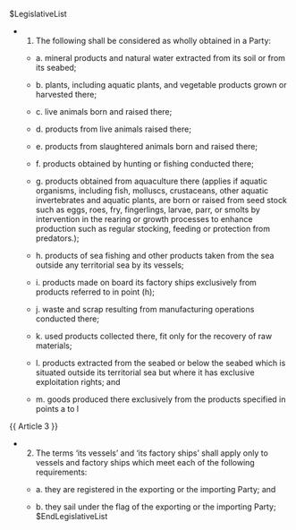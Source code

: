 $LegislativeList
* 1. The following shall be considered as wholly obtained in a Party:

    * a. mineral products and natural water extracted from its soil or from its seabed;

    * b. plants, including aquatic plants, and vegetable products grown or harvested there;

    * c. live animals born and raised there;

    * d. products from live animals raised there;

    * e. products from slaughtered animals born and raised there;

    * f. products obtained by hunting or fishing conducted there;

    * g. products obtained from aquaculture there (applies if aquatic organisms, including fish, molluscs, crustaceans, other aquatic invertebrates and aquatic plants, are born or raised from seed stock such as eggs, roes, fry,
    fingerlings, larvae, parr, or smolts by intervention in the rearing or growth processes to enhance production such as regular stocking, feeding or protection from predators.);

    * h. products of sea fishing and other products taken from the sea outside any territorial sea by its vessels;

    * i. products made on board its factory ships exclusively from products referred to in point (h);

    * j. waste and scrap resulting from manufacturing operations conducted there;

    * k. used products collected there, fit only for the recovery of raw materials;

    * l. products extracted from the seabed or below the seabed which is situated outside its territorial sea but where it has exclusive exploitation rights; and

    * m. goods produced there exclusively from the products specified in points a to l

{{ Article 3 }}

* 2. The terms ‘its vessels’ and ‘its factory ships’ shall apply only to vessels and factory ships which meet each of the following requirements:

    * a. they are registered in the exporting or the importing Party; and

    * b. they sail under the flag of the exporting or the importing Party;
$EndLegislativeList
